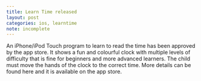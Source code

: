 ```yaml
---
title: Learn Time released
layout: post
categories: ios, learntime
note: incomplete
---
```

An iPhone/iPod Touch program to learn to read the time has been approved by the app store. It shows a fun and colourful clock with multiple levels of difficulty that is fine for beginners and more advanced learners. The child must move the hands of the clock to the correct time. More details can be found here and it is available on the app store.

